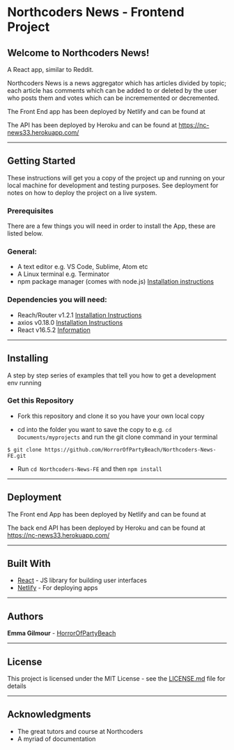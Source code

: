 # **Northcoders News - Frontend Project**

## **Welcome to Northcoders News!** 


A React app, similar to Reddit.

Northcoders News is a news aggregator which has articles divided by topic; each article has comments which can be added to or deleted by the user who posts them and votes which can be incrememented or decremented.

The Front End app has been deployed by Netlify and can be found at 

The API has been deployed by Heroku and can be found at https://nc-news33.herokuapp.com/

------------

## **Getting Started**

These instructions will get you a copy of the project up and running on your local machine for development and testing purposes. See deployment for notes on how to deploy the project on a live system.

### **Prerequisites**

There are a few things you will need in order to install the App, these are listed below.

### General:

* A text editor e.g. VS Code, Sublime, Atom etc
* A Linux terminal e.g. Terminator
* npm package manager (comes with node.js) [Installation instructions](https://www.npmjs.com/)

### Dependencies you will need:

* Reach/Router v1.2.1 [Installation Instructions](https://reach.tech/router/tutorial/02-installation)
* axios v0.18.0 [Installation Instructions](https://www.npmjs.com/package/axios)
* React v16.5.2 [Information](https://reactjs.org/)


----------

## **Installing**

A step by step series of examples that tell you how to get a development env running

### **Get this Repository**

* Fork this repository and clone it so you have your own local copy

* cd into the folder you want to save the copy to e.g. `cd Documents/myprojects` and run the git clone command in your terminal

```
$ git clone https://github.com/HorrorOfPartyBeach/Northcoders-News-FE.git
```

* Run `cd Northcoders-News-FE` and then `npm install`

----------------

## **Deployment**

The Front end App has been deployed by Netlify and can be found at 

The back end API has been deployed by Heroku and can be found at https://nc-news33.herokuapp.com/

--------------------

## **Built With**

* [React](https://reactjs.org/) - JS library for building user interfaces
* [Netlify](https://www.netlify.com/) - For deploying apps 

----------------

## **Authors**

**Emma Gilmour** - [HorrorOfPartyBeach](https://github.com/HorrorOfPartyBeach)

---------------

## **License**

This project is licensed under the MIT License - see the [LICENSE.md](LICENSE.md) file for details

--------------

## **Acknowledgments**

* The great tutors and course at Northcoders
* A myriad of documentation